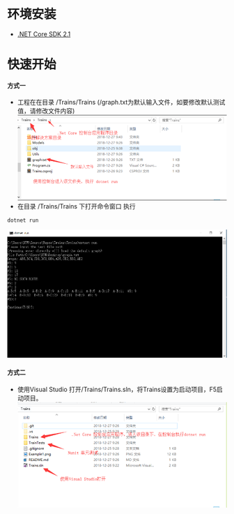﻿# 环境安装 #
- [.NET Core SDK 2.1](https://dotnet.microsoft.com/download)

# 快速开始 #
#### 方式一
- 工程在在目录 /Trains/Trains (/graph.txt为默认输入文件，如要修改默认测试值，请修改文件内容)
![示例1](/Example1.png)
- 在目录 /Trains/Trains 下打开命令窗口 执行
``` 
dotnet run
```
![示例1](/Example2.png)

#### 方式二
- 使用Visual Studio 打开/Trains/Trains.sln，将Trains设置为启动项目，F5启动项目。
![示例1](/Example3.png)